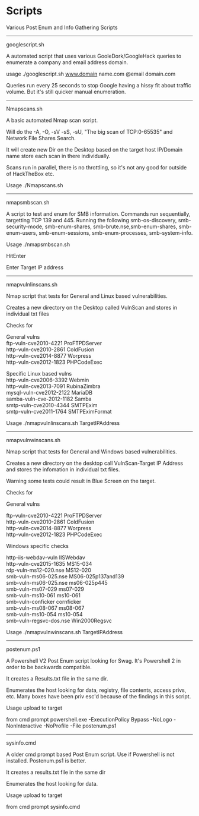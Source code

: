 # Scripts

Various Post Enum and Info Gathering Scripts

***************************

googlescript.sh

A automated script that uses various GooleDork/GoogleHack queries to enumerate a company and email address domain.

usage ./googlescript.sh www.domain name.com @email domain.com

Queries run every 25 seconds to stop Google having a hissy fit about traffic volume. But it's still quicker manual enumeration.

****************************

Nmapscans.sh

A basic automated Nmap scan script.

Will do the -A, -O, -sV -sS, -sU, "The big scan of TCP:0-65535" and Network File Shares Search.

It will create new Dir on the Desktop based on the target host IP/Domain name store each scan in there individually.

Scans run in parallel, there is no throttling, so it's not any good for outside of HackTheBox etc.

Usage
./Nmapscans.sh <target>
  
***************************

nmapsmbscan.sh

A script to test and enum for SMB information. Commands run sequentially, targetting TCP 139 and 445. 
Running the following
smb-os-discovery, smb-security-mode, smb-enum-shares, smb-brute.nse,smb-enum-shares, smb-enum-users, smb-enum-sessions, smb-enum-processes, smb-system-info.

Usage
./nmapsmbscan.sh

HitEnter

Enter Target IP address


***************************
 
nmapvulnlinscans.sh

Nmap script that tests for General and Linux based vulnerabilities.

Creates a new directory on the Desktop called VulnScan<Target IP Address> and stores in individual txt files

Checks for

General vulns</br>
ftp-vuln-cve2010-4221		ProFTPDServer</br>
http-vuln-cve2010-2861		ColdFusion</br>
http-vuln-cve2014-8877		Worpress</br>
http-vuln-cve2012-1823		PHPCodeExec</br>

Specific Linux based vulns</br>
http-vuln-cve2006-3392		Webmin</br>
http-vuln-cve2013-7091		RubinaZimbra</br>
mysql-vuln-cve2012-2122		MariaDB</br>
samba-vuln-cve-2012-1182	Samba</br>
smtp-vuln-cve2010-4344		SMTPExim</br>
smtp-vuln-cve2011-1764		SMTPEximFormat</br>


Usage
./nmapvulnlinscans.sh TargetIPAddress

***************************

nmapvulnwinscans.sh

Nmap script that tests for General and Windows based vulnerabilities.

Creates a new directory on the desktop call VulnScan-Target IP Address and stores the infomation in individual txt files.

Warning some tests could result in Blue Screen on the target.

Checks for

General vulns </br>

ftp-vuln-cve2010-4221 	ProFTPDServer</br> 
http-vuln-cve2010-2861 	ColdFusion </br>
http-vuln-cve2014-8877 	Worpress </br>
http-vuln-cve2012-1823 	PHPCodeExec</br>

Windows specific checks</br>

http-iis-webdav-vuln	IISWebdav</br>
http-vuln-cve2015-1635	MS15-034</br>
rdp-vuln-ms12-020.nse	MS12-020</br>
smb-vuln-ms06-025.nse	MS06-025p137and139</br>
smb-vuln-ms06-025.nse	ms06-025p445</br>
smb-vuln-ms07-029	ms07-029</br>
smb-vuln-ms10-061	ms10-061</br>
smb-vuln-conficker	cornficker</br>
smb-vuln-ms08-067	ms08-067</br>
smb-vuln-ms10-054	ms10-054</br>
smb-vuln-regsvc-dos.nse	Win2000Regsvc</br>


Usage ./nmapvulnwinscans.sh TargetIPAddress

*********************************

postenum.ps1

A Powershell V2 Post Enum script looking for Swag. It's Powershell 2 in order to be backwards compatible.

It creates a Results.txt file in the same dir.

Enumerates the host looking for data, registry, file contents, access privs, etc. Many boxes have been priv esc'd because of the findings in this script.

Usage
upload to target

from cmd prompt
powershell.exe -ExecutionPolicy Bypass -NoLogo -NonInteractive -NoProfile -File postenum.ps1

*********************************

sysinfo.cmd

A older cmd prompt based Post Enum script. Use if Powershell is not installed. Postenum.ps1 is better.

It creates a results.txt file in the same dir

Enumerates the host looking for data.

Usage
upload to target

from cmd prompt 
sysinfo.cmd
